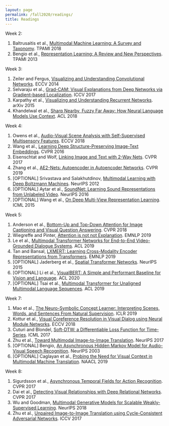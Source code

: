 ```yaml
---
layout: page
permalink: /fall2020/readings/
title: Readings
---
```


Week 2:
1. Baltrusaitis et al., [Multimodal Machine Learning: A Survey and Taxonomy](https://piazza.com/class_profile/get_resource/kcnr11wq24q6z7/keln1op3u2j5z1). TPAMI 2018
2. Bengio et al., [Representation Learning: A Review and New Perspectives](https://piazza.com/class_profile/get_resource/kcnr11wq24q6z7/keln1obkjer5ym). TPAMI 2013

Week 3:
1. Zeiler and Fergus, [Visualizing and Understanding Convolutional Networks](https://piazza.com/class_profile/get_resource/jjyt9xcoem64k5/jlvnkpiszoo26g). ECCV 2014
2. Selvaraju et al., [Grad-CAM: Visual Explanations from Deep Networks via Gradient-based Localization](https://piazza.com/class_profile/get_resource/jjyt9xcoem64k5/jlscu1vibjh3s8). ICCV 2017
3. Karpathy et al., [Visualizing and Understanding Recurrent Networks](https://arxiv.org/pdf/1506.02078.pdf). arXiv 2015
4. Khandelwal et al., [Sharp Nearby, Fuzzy Far Away: How Neural Language Models Use Context](https://arxiv.org/pdf/1805.04623.pdf). ACL 2018

Week 4:
1. Owens et al., [Audio-Visual Scene Analysis with Self-Supervised Multisensory Features](https://piazza.com/class_profile/get_resource/kcnr11wq24q6z7/kfcvzq9wixp4h5). ECCV 2018
2. Wang et al., [Learning Deep Structure-Preserving Image-Text Embeddings](https://piazza.com/class_profile/get_resource/kcnr11wq24q6z7/kfcvzks1fk13yc). CVPR 2016
3. Eisenschtat and Wolf, [Linking Image and Text with 2-Way Nets](https://piazza.com/class_profile/get_resource/kcnr11wq24q6z7/kfcvzj5yckj3wi). CVPR 2017
4. Zhang et al., [AE2-Nets: Autoencoder in Autoencoder Networks](https://piazza.com/class_profile/get_resource/kcnr11wq24q6z7/kfcvzkwln5e3yh). CVPR 2019
5. [OPTIONAL] Srivastava and Salakhutdinov, [Multimodal Learning with Deep Boltzmann Machines](https://piazza.com/class_profile/get_resource/kcnr11wq24q6z7/kffvkrxhdf64pl). NeurIPS 2012
6. [OPTIONAL] Aytar et al., [SoundNet: Learning Sound Representations from Unlabeled Video](https://piazza.com/class_profile/get_resource/kcnr11wq24q6z7/kffvl0ij2ee56i). NeurIPS 2016
7. [OPTIONAL] Wang et al., [On Deep Multi-View Representation Learning](https://piazza.com/class_profile/get_resource/kcnr11wq24q6z7/kffvl0xi3zf56x). ICML 2015

Week 5:
1. Anderson et al., [Bottom-Up and Top-Down Attention for Image Captioning and Visual Question Answering](https://piazza.com/class_profile/get_resource/kcnr11wq24q6z7/kfmv9b4ykqt6ou). CVPR 2018
2. Wiegreffe and Pinter, [Attention is not not Explanation](https://piazza.com/class_profile/get_resource/kcnr11wq24q6z7/kfmv9jk378q774). EMNLP 2019
3. Le et al., [Multimodal Transformer Networks for End-to-End Video-Grounded Dialogue Systems](https://piazza.com/class_profile/get_resource/kcnr11wq24q6z7/kfmv97aseti6i1). ACL 2019 
4. Tan and Bansal, [LXMERT: Learning Cross-Modality Encoder Representations from Transformers](https://piazza.com/class_profile/get_resource/kcnr11wq24q6z7/kfmv96gl6at6gg). EMNLP 2019 
5. [OPTIONAL] Jaderberg et al., [Spatial Transformer Networks](https://piazza.com/class_profile/get_resource/kcnr11wq24q6z7/kfmv9lxzdpz7at). NeurIPS 2015
6. [OPTIONAL] Li et al., [VisualBERT: A Simple and Performant Baseline for Vision and Language](https://piazza.com/class_profile/get_resource/kcnr11wq24q6z7/kfmv9dtadtq6tn). ACL 2020
7. [OPTIONAL] Tsai et al., [Multimodal Transformer for Unaligned Multimodal Language Sequences](https://piazza.com/class_profile/get_resource/kcnr11wq24q6z7/kfmv9cwlllz6ra). ACL 2019

Week 7:
1. Mao et al., [The Neuro-Symbolic Concept Learner: Interpreting Scenes, Words, and Sentences From Natural Supervision](https://arxiv.org/pdf/1904.12584.pdf). ICLR 2019
2. Kottur et al., [Visual Coreference Resolution in Visual Dialog using Neural Module Networks](https://arxiv.org/pdf/1809.01816.pdf). ECCV 2018
3. Cuturi and Blondel, [Soft-DTW: a Differentiable Loss Function for Time-Series](https://arxiv.org/pdf/1703.01541.pdf). ICML 2017
4. Zhu et al., [Toward Multimodal Image-to-Image Translation](https://papers.nips.cc/paper/6650-toward-multimodal-image-to-image-translation.pdf). NeurIPS 2017
5. [OPTIONAL] Bengio, [An Asynchronous Hidden Markov Model for Audio-Visual Speech Recognition](https://papers.nips.cc/paper/2301-an-asynchronous-hidden-markov-model-for-audio-visual-speech-recognition.pdf). NeurIPS 2003
6. [OPTIONAL] Caglayan et al., [Probing the Need for Visual Context in Multimodal Machine Translation](https://www.aclweb.org/anthology/N19-1422.pdf). NAACL 2019

Week 8:
1. Sigurdsson et al., [Asynchronous Temporal Fields for Action Recognition](https://arxiv.org/abs/1612.06371). CVPR 2017
2. Dai et al., [Detecting Visual Relationships with Deep Relational Networks](https://arxiv.org/abs/1704.03114). CVPR 2017 
3. Wu and Goodman, [Multimodal Generative Models for Scalable Weakly-Supervised Learning](https://arxiv.org/abs/1802.05335). NeurIPS 2018
4. Zhu et al., [Unpaired Image-to-Image Translation using Cycle-Consistent Adversarial Networks](https://arxiv.org/abs/1703.10593). ICCV 2017
